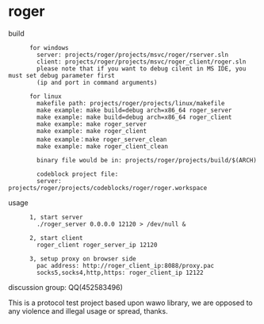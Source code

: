 # roger

build 

          for windows  
            server: projects/roger/projects/msvc/roger/rserver.sln    
            client: projects/roger/projects/msvc/roger_client/roger.sln  
            please note that if you want to debug cilent in MS IDE, you must set debug parameter first 
            (ip and port in command arguments)
          
          for linux  
            makefile path: projects/roger/projects/linux/makefile
            make example: make build=debug arch=x86_64 roger_server
            make example: make build=debug arch=x86_64 roger_client
            make example: make roger_server
            make example: make roger_client
			make example：make roger_server_clean
			make example: make roger_client_clean
            
            binary file would be in: projects/roger/projects/build/$(ARCH)
            
            codeblock project file:  
            server: projects/roger/projects/codeblocks/roger/roger.workspace
            
usage

          1, start server
          	./roger_server 0.0.0.0 12120 > /dev/null &
          
          2, start client
          	roger_client roger_server_ip 12120
          
          3, setup proxy on browser side   
          	pac address: http://roger_client_ip:8088/proxy.pac   
          	socks5,socks4,http,https: roger_client_ip 12122  

discussion group: QQ(452583496)



This is a protocol test project based upon wawo library, we are opposed to any violence and illegal usage or spread, thanks. 



